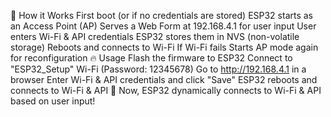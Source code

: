 🌟 How it Works
First boot (or if no credentials are stored)
ESP32 starts as an Access Point (AP)
Serves a Web Form at 192.168.4.1 for user input
User enters Wi-Fi & API credentials
ESP32 stores them in NVS (non-volatile storage)
Reboots and connects to Wi-Fi
If Wi-Fi fails
Starts AP mode again for reconfiguration
🔥 Usage
Flash the firmware to ESP32
Connect to "ESP32_Setup" Wi-Fi (Password: 12345678)
Go to http://192.168.4.1 in a browser
Enter Wi-Fi & API credentials and click "Save"
ESP32 reboots and connects to Wi-Fi & API
🚀 Now, ESP32 dynamically connects to Wi-Fi & API based on user input!
